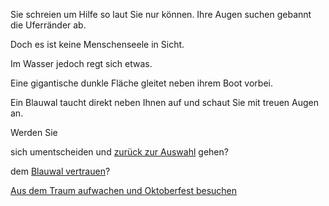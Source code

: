 Sie schreien um Hilfe so laut Sie nur können. Ihre Augen suchen gebannt die Uferränder ab.

Doch es ist keine Menschenseele in Sicht.

Im Wasser jedoch regt sich etwas.

Eine gigantische dunkle Fläche gleitet neben ihrem Boot vorbei.

Ein Blauwal taucht direkt neben Ihnen auf und schaut Sie mit treuen Augen an.

Werden Sie

sich umentscheiden und [zurück zur Auswahl](../ruderboot.md) gehen?

dem [Blauwal vertrauen](Vertrauen/Vertrauen-zum-Blauwal.md)?

[Aus dem Traum aufwachen und Oktoberfest besuchen](../Oktoberfest/oktoberfest.md)
